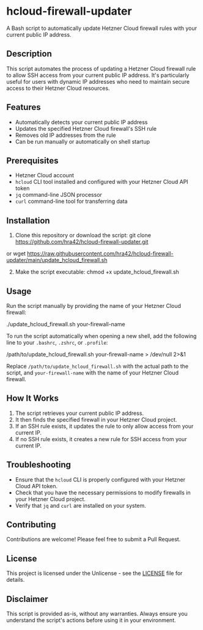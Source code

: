 # hcloud-firewall-updater

A Bash script to automatically update Hetzner Cloud firewall rules with your current public IP address.

## Description

This script automates the process of updating a Hetzner Cloud firewall rule to allow SSH access from your current public IP address. It's particularly useful for users with dynamic IP addresses who need to maintain secure access to their Hetzner Cloud resources.

## Features

- Automatically detects your current public IP address
- Updates the specified Hetzner Cloud firewall's SSH rule
- Removes old IP addresses from the rule
- Can be run manually or automatically on shell startup

## Prerequisites

- Hetzner Cloud account
- `hcloud` CLI tool installed and configured with your Hetzner Cloud API token
- `jq` command-line JSON processor
- `curl` command-line tool for transferring data

## Installation

1. Clone this repository or download the script:
git clone https://github.com/hra42/hcloud-firewall-updater.git

or
wget https://raw.githubusercontent.com/hra42/hcloud-firewall-updater/main/update_hcloud_firewall.sh


2. Make the script executable:
chmod +x update_hcloud_firewall.sh


## Usage

Run the script manually by providing the name of your Hetzner Cloud firewall:

./update_hcloud_firewall.sh your-firewall-name


To run the script automatically when opening a new shell, add the following line to your `.bashrc`, `.zshrc`, or `.profile`:

/path/to/update_hcloud_firewall.sh your-firewall-name > /dev/null 2>&1


Replace `/path/to/update_hcloud_firewall.sh` with the actual path to the script, and `your-firewall-name` with the name of your Hetzner Cloud firewall.

## How It Works

1. The script retrieves your current public IP address.
2. It then finds the specified firewall in your Hetzner Cloud project.
3. If an SSH rule exists, it updates the rule to only allow access from your current IP.
4. If no SSH rule exists, it creates a new rule for SSH access from your current IP.

## Troubleshooting

- Ensure that the `hcloud` CLI is properly configured with your Hetzner Cloud API token.
- Check that you have the necessary permissions to modify firewalls in your Hetzner Cloud project.
- Verify that `jq` and `curl` are installed on your system.

## Contributing

Contributions are welcome! Please feel free to submit a Pull Request.

## License

This project is licensed under the Unlicense - see the [LICENSE](LICENSE.md) file for details.

## Disclaimer

This script is provided as-is, without any warranties. Always ensure you understand the script's actions before using it in your environment.
